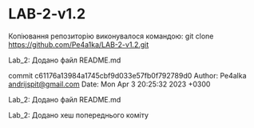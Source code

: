 # LAB-2-v1.2

Копіювання репозиторію виконувалося командою:
git clone https://github.com/Pe4a1ka/LAB-2-v1.2.git

Lab_2: Додано файл README.md

commit c61176a13984a1745cbf9d033e57fb0f792789d0
Author: Pe4alka <andrijspit@gmail.com>
Date:   Mon Apr 3 20:25:32 2023 +0300

Lab_2: Додано файл README.md
    
Lab_2: Додано хеш попереднього коміту
